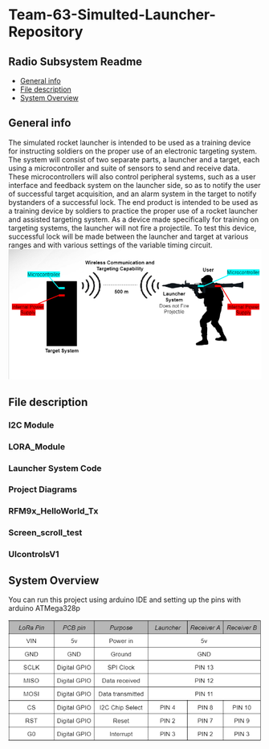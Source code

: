 # Team-63-Simulted-Launcher-Repository
## Radio Subsystem Readme 
* [General info](#general-info)
* [File description](#file-description)
* [System Overview](#System-Overview)

## General info
The simulated rocket launcher is intended to be used as a training device for instructing soldiers on the proper use of an electronic targeting system. The system will consist of two separate parts, a launcher and a target, each using a microcontroller and suite of sensors to send and receive data. These microcontrollers will also control peripheral systems, such as a user interface and feedback system on the launcher side, so as to notify the user of successful target acquisition, and an alarm system in the target to notify bystanders of a successful lock. The end product is intended to be used as a training device by soldiers to practice the proper use of a rocket launcher and assisted targeting system. As a device made specifically for training on targeting systems, the launcher will not fire a projectile. To test this device, successful lock will be made between the launcher and target at various ranges and with various settings of the variable timing circuit.
![image](https://github.com/WilliamYi2000/Team-63-Simulted-Launcher-Repository/blob/8612d704458e12008d0e7789cf33078425dce8ba/Project%20Diagrams/project%20overview.PNG)
## File description
### I2C Module
### LORA_Module
### Launcher System Code
### Project Diagrams
### RFM9x_HelloWorld_Tx
### Screen_scroll_test
### UIcontrolsV1
## System Overview
You can run this project using arduino IDE and setting up the pins with arduino ATMega328p

![image](https://github.com/WilliamYi2000/Team-63-Simulted-Launcher-Repository/blob/0c6f1211317badffaf91b3de8e55cc96fa74cf83/I2C%20Module/Radio%20Flowcharts%20and%20Tables/LoRa%20pins.PNG)

